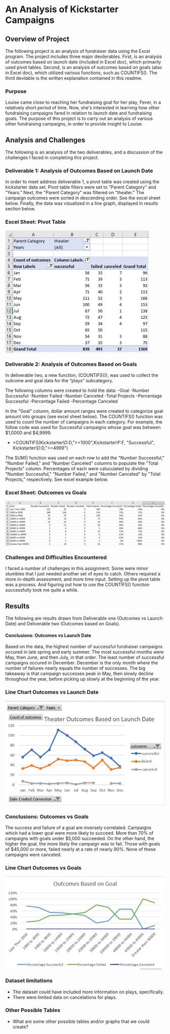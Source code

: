 # An Analysis of Kickstarter Campaigns

## Overview of Project
The following project is an analysis of fundraiser data using the Excel program. The project includes three major devilerables. First, is an analysis of outcomes based on launch date (included in Excel doc), which primarily used pivot tables. Second, is an analysis of outcomes based on goals (also in Excel doc), which utilized various functions, such as COUNTIFS(). The third devilable is the written explanation contained in this readme.

### Purpose
Louise came close to reaching her fundraising goal for her play, Fever, in a relatively short period of time. Now, she's interested in learning how other fundraising campaigns fared in relation to launch date and fundraising goals. The purpose of this project is to carry out an analysis of various other fundraising campaigns, in order to provide insight to Louise.

## Analysis and Challenges
The following is an analysis of the two deliverables, and a discussion of the challenges I faced in completing this project.

### Deliverable 1: Analysis of Outcomes Based on Launch Date

In order to meet address deliverable 1, a pivot table was created using the kickstarter data set. Pivot table filters were set to "Parent Category" and "Years." Next, the "Parent Category" was filtered on "theater." The campaign outcomes were sorted in descending order. See the excel sheet below. Finally, the data was visualized in a line graph, displayed in results section below.

### Excel Sheet: Pivot Table
![](Theater_Outcomes_vs_Launch_Excel.png)


### Deliverable 2: Analysis of Outcomes Based on Goals

In deliverable two, a new function, (COUNTIFS()), was used to collect the outcome and goal data for the “plays” subcategory. 

The following columns were created to hold the data:
-Goal
-Number Successful
-Number Failed
-Number Canceled
-Total Projects
-Percentage Successful
-Percentage Failed
-Percentage Canceled

In the "Goal" column, dollar amount ranges were created to categorize goal amount into groups (see excel sheet below). The COUNTIFS() function was used to count the number of campaigns in each category. For example, the follow code was used for Successful campaigns whose goal was between $1,0000 and $4,9999.

- =COUNTIFS(Kickstarter!$D:$D,">=1000",Kickstarter!$F:$F, "Successful", Kickstarter!$D:$D,"<=4999")

The SUM() function was used on each row to add the "Number Successful," "Number Failed," and "Number Canceled" columns to populate the "Total Projects" column. Percentages of each were caluculated by dividing "Number Successful," "Number Failed," and "Number Canceled" by "Total Projects," respectively. See excel example below.

### Excel Sheet: Outcomes vs Goals
![](Outcomes_vs_Goals_Excel.png)


### Challenges and Difficulties Encountered
I faced a number of challenges in this assignment. Some were minor stumbles that I just needed another set of eyes to catch. Others required a more in-depth assessment, and more time input. Setting up the pivot table was a process. And figuring out how to use the COUNTIFS() function successfully took me quite a while. 

## Results
The following are results drawn from Deliverable one (Outcomes vs Launch Date) and Deliverable two (Outcomes based on Goals).

#### Conclusions: Outcomes vs Launch Date

Based on the data, the highest number of successful fundraiser campaigns occured in late spring and early summer. The most successful months were May, then June, and then July, in that order. The least number of successful campaigns occured in December. December is the only month where the number of failures nearly equals the number of successes. The big takeaway is that campaign successes peak in May, then slowly decline throughout the year, before picking up slowly at the beginning of the year.

### Line Chart Outcomes vs Launch Date
![](Resources/Theater_Outcomes_vs_Launch.png)


### Conclusions: Outcomes vs Goals

The success and failure of a goal are inversely correlated. Campaigns which had a lower goal were more likely to succeed. More than 70% of campaigns with goals under $5,000 succeeded. On the other hand, the higher the goal, the more likely the campaign was to fail. Those with goals of $45,000 or more, failed nearly at a rate of nearly 90%. None of these campaigns were canceled.

### Line Chart Outcomes vs Goals
![](Resources/Outcomes_vs_Goals.png)

### Dataset limitations
- The dataset could have included more information on plays, specifically.
- There were limited data on cancelations for plays.

### Other Possible Tables
- What are some other possible tables and/or graphs that we could create?
